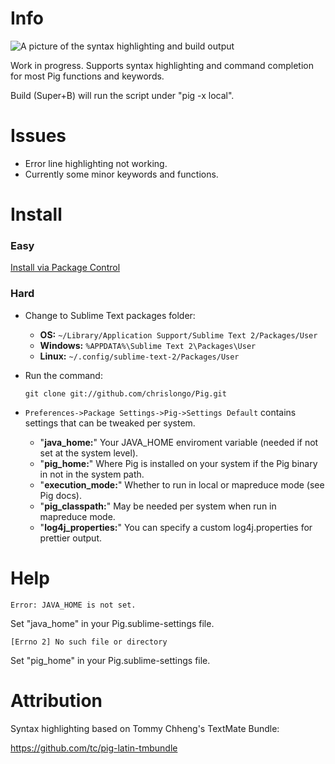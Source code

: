 # Info

![A picture of the syntax highlighting and build output](http://i.imgur.com/lpiu7.png)

Work in progress.  Supports syntax highlighting and command completion for most Pig functions and keywords.

Build (Super+B) will run the script under "pig -x local".

# Issues

* Error line highlighting not working.
* Currently some minor keywords and functions.

# Install

### Easy

[Install via Package Control](http://wbond.net/sublime_packages/package_control)

### Hard 

* Change to Sublime Text packages folder:  

	* **OS:** `~/Library/Application Support/Sublime Text 2/Packages/User`
	* **Windows:** `%APPDATA%\Sublime Text 2\Packages\User`
	* **Linux:** `~/.config/sublime-text-2/Packages/User`

* Run the command:

	`git clone git://github.com/chrislongo/Pig.git`

* `Preferences->Package Settings->Pig->Settings Default` contains settings that can be tweaked per system.

	* "**java_home:**" Your JAVA_HOME enviroment variable (needed if not set at the system level).
    * "**pig_home:**" Where Pig is installed on your system if the Pig binary in not in the system path.	
    * "**execution_mode:**" Whether to run in local or mapreduce mode (see Pig docs).
    * "**pig_classpath:**" May be needed per system when run in mapreduce mode.
    * "**log4j_properties:**" You can specify a custom log4j.properties for prettier output.

# Help

	Error: JAVA_HOME is not set.

Set "java_home" in your Pig.sublime-settings file.

	[Errno 2] No such file or directory

Set "pig_home" in your Pig.sublime-settings file.

# Attribution

Syntax highlighting based on Tommy Chheng's TextMate Bundle: 

https://github.com/tc/pig-latin-tmbundle